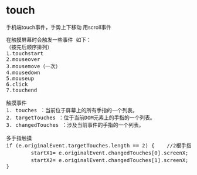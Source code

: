 # touch
手机端touch事件，手势上下移动 用scroll事件
<pre>
在触摸屏幕时会触发一些事件 如下：
（按先后顺序排列）
1.touchstart
2.mouseover
3.mousemove（一次）
4.mousedown
5.mouseup
6.click
7.touchend

触摸事件
1. touches ：当前位于屏幕上的所有手指的一个列表。
2. targetTouches ：位于当前DOM元素上的手指的一个列表。
3. changedTouches ：涉及当前事件的手指的一个列表。

多手指触摸
if (e.originalEvent.targetTouches.length == 2) {    //2根手指
  		startX1= e.originalEvent.changedTouches[0].screenX;  //第1根手指的横坐标
  		startX2= e.originalEvent.changedTouches[1].screenX;  //第2根手指的横坐标
}


</pre>
